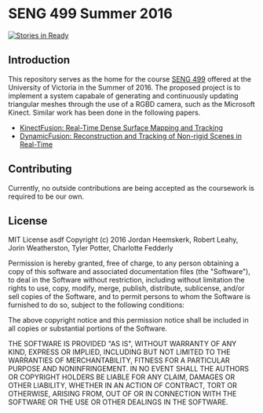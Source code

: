 # SENG 499 Summer 2016
[![Stories in Ready](https://badge.waffle.io/RobertLeahy/SENG499.png?label=ready&title=Ready)](http://waffle.io/RobertLeahy/SENG499)

## Introduction
This repository serves as the home for the course [SENG 499](http://www.ece.uvic.ca/~elec499/) offered at the University of Victoria in the Summer of 2016. The proposed project is to implement a system capabale of generating and continuously updating triangular meshes through the use of a RGBD camera, such as the Microsoft Kinect. Similar work has been done in the following papers.
* [KinectFusion: Real-Time Dense Surface Mapping and Tracking](http://homes.cs.washington.edu/~newcombe/papers/newcombe_etal_ismar2011.pdf)
* [DynamicFusion: Reconstruction and Tracking of Non-rigid Scenes in Real-Time](http://grail.cs.washington.edu/projects/dynamicfusion/papers/DynamicFusion.pdf)

## Contributing
Currently, no outside contributions are being accepted as the coursework is required to be our own.

## License
MIT License
asdf
Copyright (c) 2016 Jordan Heemskerk, Robert Leahy, Jorin Weatherston, Tyler Potter, Charlotte Fedderly

Permission is hereby granted, free of charge, to any person obtaining a copy
of this software and associated documentation files (the "Software"), to deal
in the Software without restriction, including without limitation the rights
to use, copy, modify, merge, publish, distribute, sublicense, and/or sell
copies of the Software, and to permit persons to whom the Software is
furnished to do so, subject to the following conditions:

The above copyright notice and this permission notice shall be included in all
copies or substantial portions of the Software.

THE SOFTWARE IS PROVIDED "AS IS", WITHOUT WARRANTY OF ANY KIND, EXPRESS OR
IMPLIED, INCLUDING BUT NOT LIMITED TO THE WARRANTIES OF MERCHANTABILITY,
FITNESS FOR A PARTICULAR PURPOSE AND NONINFRINGEMENT. IN NO EVENT SHALL THE
AUTHORS OR COPYRIGHT HOLDERS BE LIABLE FOR ANY CLAIM, DAMAGES OR OTHER
LIABILITY, WHETHER IN AN ACTION OF CONTRACT, TORT OR OTHERWISE, ARISING FROM,
OUT OF OR IN CONNECTION WITH THE SOFTWARE OR THE USE OR OTHER DEALINGS IN THE
SOFTWARE.


